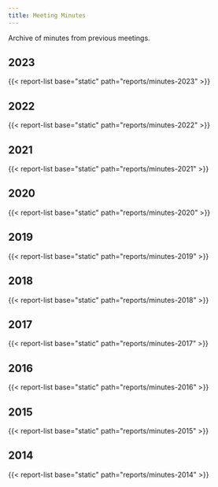 ```yaml
---
title: Meeting Minutes
---
```


Archive of minutes from previous meetings.

<!--more-->

2023
----

{{< report-list base="static" path="reports/minutes-2023" >}}

2022
----

{{< report-list base="static" path="reports/minutes-2022" >}}

2021
----

{{< report-list base="static" path="reports/minutes-2021" >}}

2020
----

{{< report-list base="static" path="reports/minutes-2020" >}}

2019
----

{{< report-list base="static" path="reports/minutes-2019" >}}

2018
----

{{< report-list base="static" path="reports/minutes-2018" >}}

2017
----

{{< report-list base="static" path="reports/minutes-2017" >}}

2016
----

{{< report-list base="static" path="reports/minutes-2016" >}}

2015
----

{{< report-list base="static" path="reports/minutes-2015" >}}

2014
----

{{< report-list base="static" path="reports/minutes-2014" >}}
